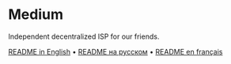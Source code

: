 # Medium

Independent decentralized ISP for our friends.

[README in English](README.en.md) • [README на русском](README.ru.md) • [README en français](README.fr.md)
